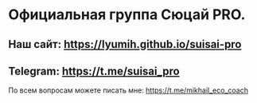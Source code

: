 # Официальная группа Сюцай PRO.

## Наш сайт: https://lyumih.github.io/suisai-pro
## Telegram: https://t.me/suisai_pro

По всем вопросам можете писать мне:
https://t.me/mikhail_eco_coach